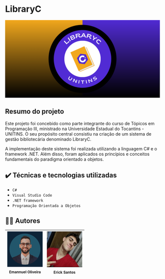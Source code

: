 # LibraryC

![Template LibraryC](https://github.com/emannuelop/LibraryC/blob/main/imagens/LibraryC.png)

## Resumo do projeto
Este projeto foi concebido como parte integrante do curso de Tópicos em Programação III, ministrado na Universidade Estadual do Tocantins - UNITINS. O seu propósito central consistiu na criação de um sistema de gestão bibliotecária denominado LibraryC.

A implementação deste sistema foi realizada utilizando a linguagem C# e o framework .NET. Além disso, foram aplicados os princípios e conceitos fundamentais do paradigma orientado a objetos.

## ✔️ Técnicas e tecnologias utilizadas

- ``C#``
- ``Visual Studio Code``
- ``.NET framework``
- ``Programação Orientada a Objetos``

## 👨‍💻 Autores

|<img src="imagens/emannuel.png" width=115><br><sub>Emannuel Oliveira</sub> | <img src="imagens/erick.jpg" width=115><br><sub>Erick Santos</sub> |
| :---: | :---: |
